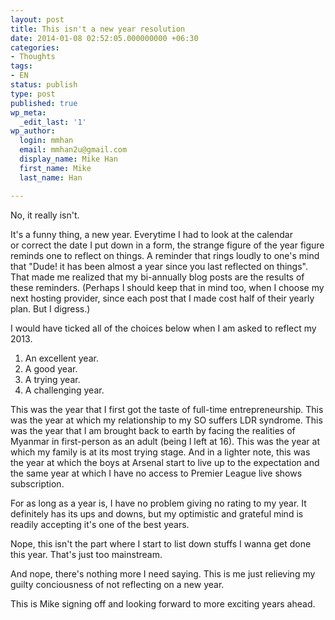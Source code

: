 ```yaml
---
layout: post
title: This isn't a new year resolution
date: 2014-01-08 02:52:05.000000000 +06:30
categories:
- Thoughts
tags:
- EN
status: publish
type: post
published: true
wp_meta:
  _edit_last: '1'
wp_author:
  login: mmhan
  email: mmhan2u@gmail.com
  display_name: Mike Han
  first_name: Mike
  last_name: Han

---
```

No, it really isn't.
<!--more-->

It's a funny thing, a new year. Everytime I had to look at the calendar or correct the date I put down in a form, the strange figure of the year figure reminds one to reflect on things. A reminder that rings loudly to one's mind that "Dude! it has been almost a year since you last reflected on things". That made me realized that my bi-annually blog posts are the results of these reminders. (Perhaps I should keep that in mind too, when I choose my next hosting provider, since each post that I made cost half of their yearly plan. But I digress.)

I would have ticked all of the choices below when I am asked to reflect my 2013.

1.  An excellent year.
2.  A good year.
3.  A trying year.
4.  A challenging year.

This was the year that I first got the taste of full-time entrepreneurship. This was the year at which my relationship to my SO suffers LDR syndrome. This was the year that I am brought back to earth by facing the realities of Myanmar in first-person as an adult (being I left at 16). This was the year at which my family is at its most trying stage. And in a lighter note, this was the year at which the boys at Arsenal start to live up to the expectation and the same year at which I have no access to Premier League live shows subscription.

For as long as a year is, I have no problem giving no rating to my year. It definitely has its ups and downs, but my optimistic and grateful mind is readily accepting it's one of the best years.

Nope, this isn't the part where I start to list down stuffs I wanna get done this year. That's just too mainstream.

And nope, there's nothing more I need saying. This is me just relieving my guilty conciousness of not reflecting on a new year.

This is Mike signing off and looking forward to more exciting years ahead.
